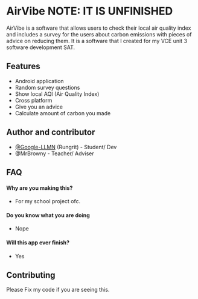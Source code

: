 
# AirVibe NOTE: IT IS UNFINISHED

AirVibe is a software that allows users to check their local air quality index and includes a survey for the users about carbon emissions with pieces of advice on reducing them. It is a software that I created for my VCE unit 3 software development SAT.

## Features

- Android application
- Random survey questions
- Show local AQI (Air Quality Index)
- Cross platform
- Give you an advice
- Calculate amount of carbon you made
## Author and contributor
- [@Google-LLMN](https://github.com/Google-LLMN) (Rungrit) - Student/ Dev
- @MrBrowny - Teacher/ Adviser


## FAQ

#### Why are you making this?

- For my school project ofc.

#### Do you know what you are doing

- Nope

#### Will this app ever finish?
- Yes


## Contributing

Please Fix my code if you are seeing this.

